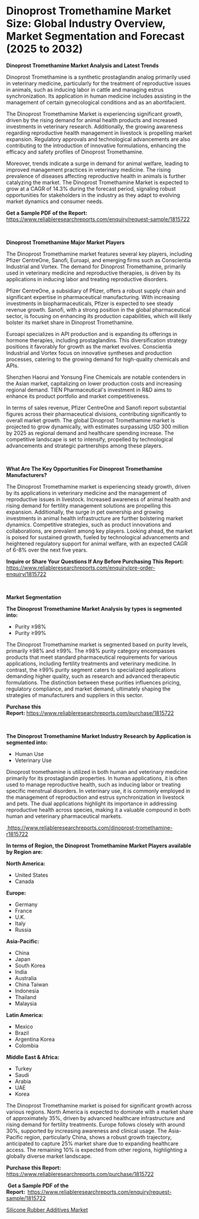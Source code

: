 <p><h1>Dinoprost Tromethamine Market Size: Global Industry Overview, Market Segmentation and Forecast (2025 to 2032)</h1></p><p><strong>Dinoprost Tromethamine Market Analysis and Latest Trends</strong></p>
<p><p>Dinoprost Tromethamine is a synthetic prostaglandin analog primarily used in veterinary medicine, particularly for the treatment of reproductive issues in animals, such as inducing labor in cattle and managing estrus synchronization. Its application in human medicine includes assisting in the management of certain gynecological conditions and as an abortifacient.</p><p>The Dinoprost Tromethamine Market is experiencing significant growth, driven by the rising demand for animal health products and increased investments in veterinary research. Additionally, the growing awareness regarding reproductive health management in livestock is propelling market expansion. Regulatory approvals and technological advancements are also contributing to the introduction of innovative formulations, enhancing the efficacy and safety profiles of Dinoprost Tromethamine.</p><p>Moreover, trends indicate a surge in demand for animal welfare, leading to improved management practices in veterinary medicine. The rising prevalence of diseases affecting reproductive health in animals is further catalyzing the market. The Dinoprost Tromethamine Market is expected to grow at a CAGR of 14.3% during the forecast period, signaling robust opportunities for stakeholders in the industry as they adapt to evolving market dynamics and consumer needs.</p></p>
<p><strong>Get a Sample PDF of the Report:&nbsp;</strong> <a href="https://www.reliableresearchreports.com/enquiry/request-sample/1815722?utm_campaign=2957&utm_medium=2&utm_source=Github&utm_content=ia&utm_term=01042025&utm_id=dinoprost-tromethamine">https://www.reliableresearchreports.com/enquiry/request-sample/1815722</a></p>
<p>&nbsp;</p>
<p><strong>Dinoprost Tromethamine Major Market Players</strong></p>
<p><p>The Dinoprost Tromethamine market features several key players, including Pfizer CentreOne, Sanofi, Euroapi, and emerging firms such as Conscientia Industrial and Vortex. The demand for Dinoprost Tromethamine, primarily used in veterinary medicine and reproductive therapies, is driven by its applications in inducing labor and treating reproductive disorders. </p><p>Pfizer CentreOne, a subsidiary of Pfizer, offers a robust supply chain and significant expertise in pharmaceutical manufacturing. With increasing investments in biopharmaceuticals, Pfizer is expected to see steady revenue growth. Sanofi, with a strong position in the global pharmaceutical sector, is focusing on enhancing its production capabilities, which will likely bolster its market share in Dinoprost Tromethamine.</p><p>Euroapi specializes in API production and is expanding its offerings in hormone therapies, including prostaglandins. This diversification strategy positions it favorably for growth as the market evolves. Conscientia Industrial and Vortex focus on innovative syntheses and production processes, catering to the growing demand for high-quality chemicals and APIs.</p><p>Shenzhen Haorui and Yonsung Fine Chemicals are notable contenders in the Asian market, capitalizing on lower production costs and increasing regional demand. TIEN Pharmaceutical's investment in R&D aims to enhance its product portfolio and market competitiveness.</p><p>In terms of sales revenue, Pfizer CentreOne and Sanofi report substantial figures across their pharmaceutical divisions, contributing significantly to overall market growth. The global Dinoprost Tromethamine market is projected to grow dynamically, with estimates surpassing USD 300 million by 2025 as regional demand and healthcare spending increase. The competitive landscape is set to intensify, propelled by technological advancements and strategic partnerships among these players.</p></p>
<p>&nbsp;</p>
<p><strong>What Are The Key Opportunities For Dinoprost Tromethamine Manufacturers?</strong></p>
<p><p>The Dinoprost Tromethamine market is experiencing steady growth, driven by its applications in veterinary medicine and the management of reproductive issues in livestock. Increased awareness of animal health and rising demand for fertility management solutions are propelling this expansion. Additionally, the surge in pet ownership and growing investments in animal health infrastructure are further bolstering market dynamics. Competitive strategies, such as product innovations and collaborations, are prevalent among key players. Looking ahead, the market is poised for sustained growth, fueled by technological advancements and heightened regulatory support for animal welfare, with an expected CAGR of 6-8% over the next five years.</p></p>
<p><strong>Inquire or Share Your Questions If Any Before Purchasing This Report:</strong> <a href="https://www.reliableresearchreports.com/enquiry/pre-order-enquiry/1815722?utm_campaign=2957&utm_medium=2&utm_source=Github&utm_content=ia&utm_term=01042025&utm_id=dinoprost-tromethamine">https://www.reliableresearchreports.com/enquiry/pre-order-enquiry/1815722</a></p>
<p>&nbsp;</p>
<p><strong>Market Segmentation</strong></p>
<p><strong>The Dinoprost Tromethamine Market Analysis by types is segmented into:</strong></p>
<p><ul><li>Purity ≥98%</li><li>Purity ≥99%</li></ul></p>
<p><p>The Dinoprost Tromethamine market is segmented based on purity levels, primarily ≥98% and ≥99%. The ≥98% purity category encompasses products that meet standard pharmaceutical requirements for various applications, including fertility treatments and veterinary medicine. In contrast, the ≥99% purity segment caters to specialized applications demanding higher quality, such as research and advanced therapeutic formulations. The distinction between these purities influences pricing, regulatory compliance, and market demand, ultimately shaping the strategies of manufacturers and suppliers in this sector.</p></p>
<p><strong>Purchase this Report:&nbsp;</strong><a href="https://www.reliableresearchreports.com/purchase/1815722?utm_campaign=2957&utm_medium=2&utm_source=Github&utm_content=ia&utm_term=01042025&utm_id=dinoprost-tromethamine">https://www.reliableresearchreports.com/purchase/1815722</a></p>
<p>&nbsp;</p>
<p><strong>The Dinoprost Tromethamine Market Industry Research by Application is segmented into:</strong></p>
<p><ul><li>Human Use</li><li>Veterinary Use</li></ul></p>
<p><p>Dinoprost tromethamine is utilized in both human and veterinary medicine primarily for its prostaglandin properties. In human applications, it is often used to manage reproductive health, such as inducing labor or treating specific menstrual disorders. In veterinary use, it is commonly employed in the management of reproduction and estrus synchronization in livestock and pets. The dual applications highlight its importance in addressing reproductive health across species, making it a valuable compound in both human and veterinary pharmaceutical markets.</p></p>
<p><a href="https://www.reliableresearchreports.com/dinoprost-tromethamine-r1815722?utm_campaign=2957&utm_medium=2&utm_source=Github&utm_content=ia&utm_term=01042025&utm_id=dinoprost-tromethamine">&nbsp;https://www.reliableresearchreports.com/dinoprost-tromethamine-r1815722</a></p>
<p><strong>In terms of Region, the Dinoprost Tromethamine Market Players available by Region are:</strong></p>
<p>
    <p> <strong> North America: </strong>
        <ul>
            <li>United States</li>
            <li>Canada</li>
        </ul>
        </p> 
    <p> <strong> Europe: </strong>
        <ul>
            <li>Germany</li>
            <li>France</li>
            <li>U.K.</li>
            <li>Italy</li>
            <li>Russia</li>
        </ul>
        </p> 
    <p> <strong> Asia-Pacific: </strong>
        <ul>
            <li>China</li>
            <li>Japan</li>
            <li>South Korea</li>
            <li>India</li>
            <li>Australia</li>
            <li>China Taiwan</li>
            <li>Indonesia</li>
            <li>Thailand</li>
            <li>Malaysia</li>
        </ul>
        </p> 
    <p> <strong> Latin America: </strong>
        <ul>
            <li>Mexico</li>
            <li>Brazil</li>
            <li>Argentina Korea</li>
            <li>Colombia</li>
        </ul>
        </p> 
    <p> <strong> Middle East & Africa: </strong>
        <ul>
            <li>Turkey</li>
            <li>Saudi</li>
            <li>Arabia</li>
            <li>UAE</li>
            <li>Korea</li>
        </ul>
    </p>
    </p>
<p><p>The Dinoprost Tromethamine market is poised for significant growth across various regions. North America is expected to dominate with a market share of approximately 35%, driven by advanced healthcare infrastructure and rising demand for fertility treatments. Europe follows closely with around 30%, supported by increasing awareness and clinical usage. The Asia-Pacific region, particularly China, shows a robust growth trajectory, anticipated to capture 25% market share due to expanding healthcare access. The remaining 10% is expected from other regions, highlighting a globally diverse market landscape.</p></p>
<p><strong>Purchase this Report: </strong><a href="https://www.reliableresearchreports.com/purchase/1815722?utm_campaign=2957&utm_medium=2&utm_source=Github&utm_content=ia&utm_term=01042025&utm_id=dinoprost-tromethamine">https://www.reliableresearchreports.com/purchase/1815722</a></p>
<p>&nbsp;<strong>Get a Sample PDF of the Report:&nbsp;&nbsp;</strong><a href="https://www.reliableresearchreports.com/enquiry/request-sample/1815722?utm_campaign=2957&utm_medium=2&utm_source=Github&utm_content=ia&utm_term=01042025&utm_id=dinoprost-tromethamine">https://www.reliableresearchreports.com/enquiry/request-sample/1815722</a></p>
<p><strong></strong></p>
<p><p><a href="https://github.com/briandahm87/Market-Research-Report-List-1/blob/main/silicone-rubber-additives-market.md?utm_campaign=2957&utm_medium=2&utm_source=Github&utm_content=ia&utm_term=01042025&utm_id=dinoprost-tromethamine">Silicone Rubber Additives Market</a></p></p>